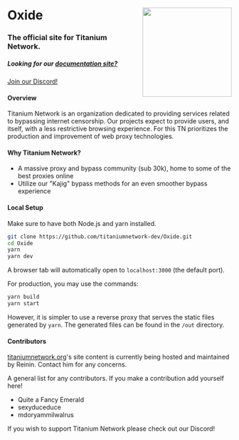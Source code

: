 # Oxide <img align="right" width="200px" src="https://raw.githubusercontent.com/titaniumnetwork-dev/Oxide/master/public/logo.png?raw"></img>

### The official site for Titanium Network.
##### Looking for our [documentation site?](https://github.com/titaniumnetwork-dev/Oxide-Docs)

 [Join our Discord!](https://discord.gg/unblock)

#### Overview

Titanium Network is an organization dedicated to providing services related to bypassing internet censorship. Our projects expect to provide users, and itself, with a less restrictive browsing experience. For this TN prioritizes the production and improvement of web proxy technologies.

#### Why Titanium Network?

- A massive proxy and bypass community (sub 30k), home to some of the best proxies online
- Utilize our "Kajig" bypass methods for an even smoother bypass experience

#### Local Setup

Make sure to have both Node.js and yarn installed.

```bash
git clone https://github.com/titaniumnetwork-dev/Oxide.git
cd Oxide
yarn
yarn dev
```

A browser tab will automatically open to `localhost:3000` (the default port).

For production, you may use the commands:

```bash
yarn build
yarn start
```

However, it is simpler to use a reverse proxy that serves the static files generated by `yarn`. The generated files can be found in the `/out` directory.

#### Contributors

[titaniumnetwork.org](https://titaniumnetwork.org)'s site content is currently being hosted and maintained by Reinin. Contact him for any concerns.

A general list for any contributors. If you make a contribution add yourself here!

- Quite a Fancy Emerald
- sexyduceduce
- mdoryammilwalrus

If you wish to support Titanium Network please check out our Discord!